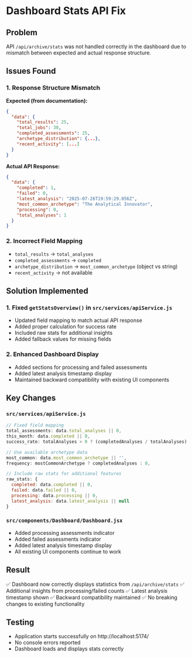 # Dashboard Stats API Fix

## Problem
API `/api/archive/stats` was not handled correctly in the dashboard due to mismatch between expected and actual response structure.

## Issues Found

### 1. Response Structure Mismatch
**Expected (from documentation):**
```json
{
  "data": {
    "total_results": 25,
    "total_jobs": 30,
    "completed_assessments": 25,
    "archetype_distribution": {...},
    "recent_activity": [...]
  }
}
```

**Actual API Response:**
```json
{
  "data": {
    "completed": 1,
    "failed": 0,
    "latest_analysis": "2025-07-26T19:59:29.056Z",
    "most_common_archetype": "The Analytical Innovator",
    "processing": 0,
    "total_analyses": 1
  }
}
```

### 2. Incorrect Field Mapping
- `total_results` → `total_analyses`
- `completed_assessments` → `completed`
- `archetype_distribution` → `most_common_archetype` (object vs string)
- `recent_activity` → not available

## Solution Implemented

### 1. Fixed `getStatsOverview()` in `src/services/apiService.js`
- Updated field mapping to match actual API response
- Added proper calculation for success rate
- Included raw stats for additional insights
- Added fallback values for missing fields

### 2. Enhanced Dashboard Display
- Added sections for processing and failed assessments
- Added latest analysis timestamp display
- Maintained backward compatibility with existing UI components

## Key Changes

### `src/services/apiService.js`
```javascript
// Fixed field mapping
total_assessments: data.total_analyses || 0,
this_month: data.completed || 0,
success_rate: totalAnalyses > 0 ? (completedAnalyses / totalAnalyses) : 0,

// Use available archetype data
most_common: data.most_common_archetype || '',
frequency: mostCommonArchetype ? completedAnalyses : 0,

// Include raw stats for additional features
raw_stats: {
  completed: data.completed || 0,
  failed: data.failed || 0,
  processing: data.processing || 0,
  latest_analysis: data.latest_analysis || null
}
```

### `src/components/Dashboard/Dashboard.jsx`
- Added processing assessments indicator
- Added failed assessments indicator  
- Added latest analysis timestamp display
- All existing UI components continue to work

## Result
✅ Dashboard now correctly displays statistics from `/api/archive/stats`
✅ Additional insights from processing/failed counts
✅ Latest analysis timestamp shown
✅ Backward compatibility maintained
✅ No breaking changes to existing functionality

## Testing
- Application starts successfully on http://localhost:5174/
- No console errors reported
- Dashboard loads and displays stats correctly
